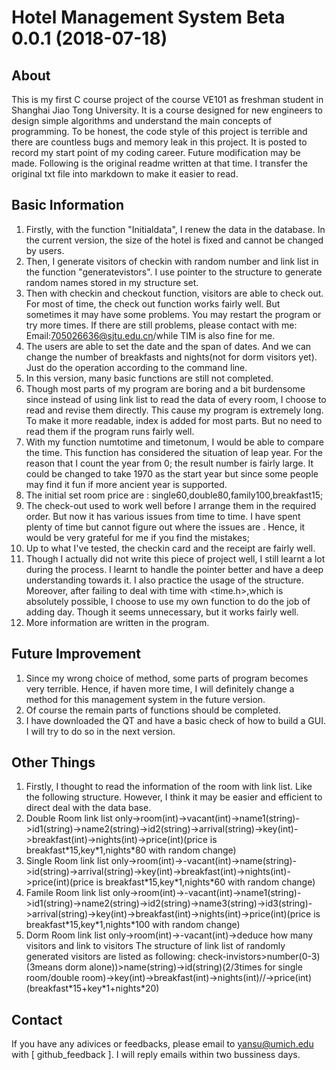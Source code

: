 # Hotel Management System Beta 0.0.1 (2018-07-18)  

## About
 This is my first C course project of the course VE101 as freshman student in Shanghai Jiao Tong University. It is a course designed for new engineers to design simple algorithms and understand the main concepts of programming. To be honest, the code style of this project is terrible and there are countless bugs and memory leak in this project. It is posted to record my start point of my coding career. Future modification may be made. Following is the original readme written at that time. I transfer the original txt file into markdown to make it easier to read.
 
 
## Basic Information
1.	Firstly, with the function "Initialdata", I renew the data in the database. In the current version, the size of the hotel is fixed and cannot be changed by users.
1.	Then, I generate visitors of checkin with random number and link list in the function "generatevistors". I use pointer to the structure to generate random names stored in my structure set.
1.	Then with checkin and checkout function, visitors are able to check out. For most of time, the check out function works fairly well. But sometimes it may have some problems. You may restart
the program or try more times. If there are still problems, please contact with me: Email:705026636@sjtu.edu.cn/while TIM is also fine for me.
1.	The users are able to set the date and the span of dates. And we can change the number of breakfasts and nights(not for dorm visitors yet). Just do the operation according to the command line.
1.	In this version, many basic functions are still not completed.
1.	Though most parts of my program are boring and a bit burdensome since instead of using link list to read the data of every room, I choose to read and revise them directly. This cause my program is extremely long. To make it more readable, index is added for most parts. But no need to read them if the program runs fairly well.
1.	With my function numtotime and timetonum, I would be able to compare the time. This function has considered the situation of leap year. For the reason that I count the year from 0; the result number is fairly large. It could be changed to take 1970 as the start year but since some people may find it fun if more ancient year is supported.
1.	The initial set room price are : single60,double80,family100,breakfast15;
1.	The check-out used to work well before I arrange them in the required order. But now it has various issues from time to time. I have spent plenty of time but cannot figure out where the issues are . Hence, it would be very grateful for me if you find the mistakes;
1.	Up to what I've tested, the checkin card and the receipt are fairly well.
1.	Though I actually did not write this piece of project well, I still learnt a lot during the process. I learnt to handle the pointer better and have a deep understanding towards it. I also practice the usage of the structure. Moreover, after failing to deal with time with <time.h>,which is absolutely possible, I choose to use my own function to do the job of adding day. Though it seems unnecessary, but it works fairly well.
1.	More information are written in the program.

## Future Improvement
1.	Since my wrong choice of method, some parts of program becomes very terrible. Hence, if haven more time, I will definitely change a method for this management system in the future version.
1.	Of course the remain parts of functions should be completed.
1.	I have downloaded the QT and have a basic check of how to build a GUI. I will try to do so in the next version.

## Other Things
1.	Firstly, I thought to read the information of the room with link list.  Like the following structure. However, I think it may be easier and efficient to direct deal with the data base.
1. Double Room link list only->room(int)->vacant(int)->name1(string)->id1(string)->name2(string)->id2(string)->arrival(string)->key(int)->breakfast(int)->nights(int)->price(int)(price is breakfast\*15,key\*1,nights\*80 with random change)
1. Single Room link list only->room(int)->-vacant(int)->name(string)->id(string)->arrival(string)->key(int)->breakfast(int)->nights(int)->price(int)(price is breakfast\*15,key\*1,nights\*60 with random change)
1. Famile Room link list only->room(int)->-vacant(int)->name1(string)->id1(string)->name2(string)->id2(string)->name3(string)->id3(string)->arrival(string)->key(int)->breakfast(int)->nights(int)->price(int)(price is breakfast\*15,key\*1,nights\*100 with random change)
1. Dorm Room link list only->room(int)->-vacant(int)->deduce how many visitors and link to visitors
The structure of link list of randomly generated visitors are listed as following:
check-invistors>number(0-3) (3means dorm alone))>name(string)->id(string)(2/3times for single room/double room)->key(int)->breakfast(int)->nights(int)//->price(int)(breakfast\*15+key\*1+nights\*20)

## Contact
If you have any adivices or feedbacks, please email to yansu@umich.edu with \[ github_feedback \]. I will reply emails within two bussiness days.
